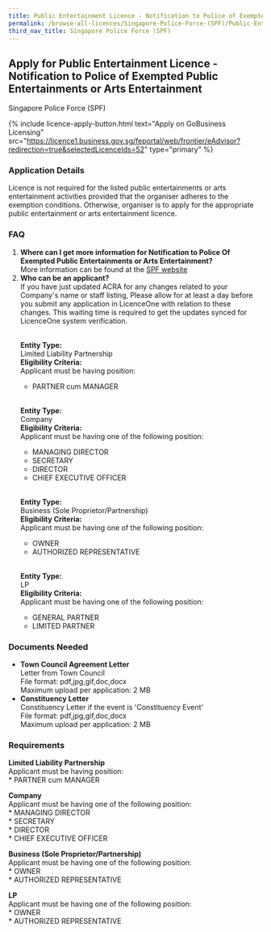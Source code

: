 ```yaml
---
title: Public Entertainment Licence - Notification to Police of Exempted Public Entertainments or Arts Entertainment
permalink: /browse-all-licences/Singapore-Police-Force-(SPF)/Public-Entertainment-Licence---Notification-to-Police-of-Exempted-Public-Entertainments-or-Arts-Entertainment
third_nav_title: Singapore Police Force (SPF)
---
```


## Apply for Public Entertainment Licence - Notification to Police of Exempted Public Entertainments or Arts Entertainment

Singapore Police Force (SPF)

{% include licence-apply-button.html text="Apply on GoBusiness Licensing" src="https://licence1.business.gov.sg/feportal/web/frontier/eAdvisor?redirection=true&selectedLicenceIds=52" type="primary" %}

<H3>Application Details</H3>

<p>Licence is not required for the listed public entertainments or arts entertainment activities provided that the organiser adheres to the exemption conditions. Otherwise, organiser is to apply for the appropriate public entertainment or arts entertainment licence.</p>

<h3>FAQ</h3>

<ol>
  <li>
    <strong>Where can I get more information for Notification to Police Of Exempted Public Entertainments or Arts Entertainment?</strong><br>        
More information can be found at the 
<a href="https://www.police.gov.sg/e-services/" target="_blank" rel="noopener">SPF website</a>
  </li>
  <li>
    <strong>Who can be an applicant?</strong><br>
If you have just updated ACRA for any changes related to your Company's name or staff listing, Please allow for at least a day before you submit any application in LicenceOne with relation to these changes. This waiting time is required to get the updates synced for LicenceOne system verification.<br><br>

<strong>Entity Type:</strong> <br>
Limited Liability Partnership<br>
<strong>Eligibility Criteria:</strong><br>
Applicant must be having position:<br> 
* PARTNER cum MANAGER<br>        
<br>

<strong>Entity Type:</strong> <br>
Company<br>
<strong>Eligibility Criteria:</strong><br>
Applicant must be having one of the following position:<br>
* MANAGING DIRECTOR<br>
* SECRETARY<br>
* DIRECTOR<br>
* CHIEF EXECUTIVE OFFICER<br>
<br>        

<strong>Entity Type:</strong> <br>
Business (Sole Proprietor/Partnership)<br>
<strong>Eligibility Criteria:</strong><br>
Applicant must be having one of the following position:<br>
* OWNER<br>
* AUTHORIZED REPRESENTATIVE
<br>

<strong>Entity Type:</strong> <br>
LP<br>
<strong>Eligibility Criteria:</strong><br>
Applicant must be having one of the following position:<br>
* GENERAL PARTNER<br>
* LIMITED PARTNER
  </li>

</ol>


<H3>Documents Needed</H3>

<ul>
<li><strong>Town Council Agreement Letter</strong><br />Letter from Town Council
<br>
File format: pdf,jpg,gif,doc,docx<br>
Maximum upload per application: 2 MB
</li>

<li><strong>Constituency Letter</strong><br />Constituency Letter if the event is 'Constituency Event'
<br>
File format: pdf,jpg,gif,doc,docx<br>
Maximum upload per application: 2 MB
</li>

</ul>

<H3>Requirements</H3>

<p><strong>Limited Liability Partnership</strong><br />Applicant must be having position:<br />* PARTNER cum MANAGER</p>
<p><strong>Company</strong><br />Applicant must be having one of the following position:<br />* MANAGING DIRECTOR<br />* SECRETARY<br />* DIRECTOR<br />* CHIEF EXECUTIVE OFFICER</p>
<p><strong>Business (Sole Proprietor/Partnership)</strong><br />Applicant must be having one of the following position:<br />* OWNER<br />* AUTHORIZED REPRESENTATIVE</p>
<p><strong>LP</strong><br />Applicant must be having one of the following position:<br />* OWNER<br />* AUTHORIZED REPRESENTATIVE</p>


